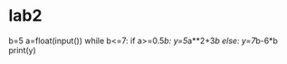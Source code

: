 # lab2
b=5
a=float(input())
while b<=7:
    if a>=0.5*b:
        y=5*a**2+3*b
    else:
        y=7*b-6*b
print(y)
